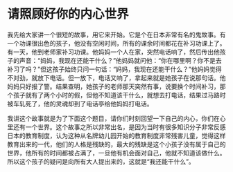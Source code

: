 # 请照顾好你的内心世界

我先给大家讲一个很短的故事，用它来开始。它是个在日本非常有名的鬼故事。有一个功课很出色的孩子，他没有空闲时间，所有的课余时间都花在补习功课上了。有一天，他到老师家补习功课。他妈妈一个人在家，突然电话响了，然后传出他孩子的声音：“妈妈，我现在还能干什么？”他妈妈就问他：“你在哪里啊？你不是去补习了吗？”但这孩子始终只问一句话：“妈妈，我现在还能干什么？”他妈妈觉得不对劲，就放下电话。但一放下，电话又响了，拿起来就是她孩子在说那句话。他妈妈只好报了警。结果查明，她孩子的老师那天突然有事，说要换个时间补习，那个孩子就有了两个小时的假，但他不知道该干什么，就想去打电话，结果过马路时被车轧死了，他的灵魂却到了电话亭给他妈妈打电话。 

我讲这个故事就是为了下面这个题目，请你们时刻回望一下自己的内心，你们在心里还有一个世界。这个故事之所以非常出名，是因为当时有很多知识分子非常反感日本的教育制度，认为这种从名牌幼儿园开始的教育制度非常残害儿童，觉得这样教育出来的一代，他们的人格是残缺的，最大的残缺是这个小孩子没有属于自己的世界，他所有的时间都被占满了，一旦他有机会面对自己，他就不知道该做什么。所以这个孩子的疑问是向所有大人提出来的，这就是“我还能干什么”。